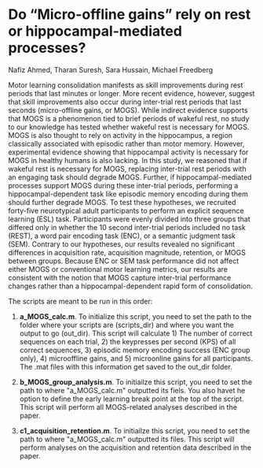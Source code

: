 # Do “Micro-offline gains” rely on rest or hippocampal-mediated processes?

Nafiz Ahmed, Tharan Suresh, Sara Hussain, Michael Freedberg

Motor learning consolidation manifests as skill improvements during rest periods that last minutes or longer. More recent evidence, however, suggest that skill improvements also occur during inter-trial rest periods that last seconds (micro-offline gains, or MOGS). While indirect evidence supports that MOGS is a phenomenon tied to brief periods of wakeful rest, no study to our knowledge has tested whether wakeful rest is necessary for MOGS. MOGS is also thought to rely on activity in the hippocampus, a region classically associated with episodic rather than motor memory. However, experimental evidence showing that hippocampal activity is necessary for MOGS in healthy humans is also lacking. In this study, we reasoned that if wakeful rest is necessary for MOGS, replacing inter-trial rest periods with an engaging task should degrade MOGS. Further, if hippocampal-mediated processes support MOGS during these inter-trial periods, performing a hippocampal-dependent task like episodic memory encoding during them should further degrade MOGS. To test these hypotheses, we recruited forty-five neurotypical adult participants to perform an explicit sequence learning (ESL) task. Participants were evenly divided into three groups that differed only in whether the 10 second inter-trial periods included no task (REST), a word pair encoding task (ENC), or a semantic judgment task (SEM). Contrary to our hypotheses, our results revealed no significant differences in acquisition rate, acquisition magnitude, retention, or MOGS between groups. Because ENC or SEM task performance did not affect either MOGS or conventional motor learning metrics, our results are consistent with the notion that MOGS capture inter-trial performance changes rather than a hippocampal-dependent rapid form of consolidation. 

The scripts are meant to be run in this order:
1) **a_MOGS_calc.m**. To initialize this script, you need to set the path to the folder where your scripts are (scripts_dir) and where you want the output to go (out_dir). This script will calculate 1) The number of correct sequences on each trial, 2) the keypresses per second (KPS) of all correct sequences, 3) episodic memory encoding success (ENC group only), 4) microoffline gains, and 5) microonline gains for all participants. The .mat files with this information get saved to the out_dir folder. 

2) **b_MOGS_group_analysis.m**. To initiailze this script, you need to set the path to where "a_MOGS_calc.m" outputted its fiels. You also havet he option to define the early learning break point at the top of the script. This script will perform all MOGS-related analyses described in the paper.
    
3) **c1_acquisition_retention.m**.  To initiailze this script, you need to set the path to where "a_MOGS_calc.m" outputted its files. This script will perform analyses on the acquisition and retention data described in the paper.

